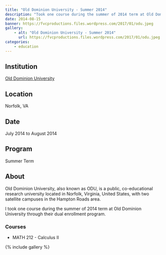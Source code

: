 ```yaml
---
title: "Old Dominion University - Summer 2014"
description: "Took one course during the summer of 2014 term at Old Dominion University tthrough their dual enrollment program."
date: 2014-08-15
banner: https://fvcproductions.files.wordpress.com/2017/01/odu.jpeg
gallery:
    - alt: "Old Dominion University - Summer 2014"
      url: https://fvcproductions.files.wordpress.com/2017/01/odu.jpeg
categories:
    - education
---
```


## Institution

<a title="Old Dominion University" href="https://odu.edu" target="_blank" rel="noopener">Old Dominion University</a>

## Location

Norfolk, VA

## Date

July 2014 to August 2014

## Program

Summer Term

## About

Old Dominion University, also known as ODU, is a public, co-educational research university located in Norfolk, Virginia, United States, with two satellite campuses in the Hampton Roads area.

I took one course during the summer of 2014 term at Old Dominion University through their dual enrollment program.

### Courses

* MATH 212 - Calculus II

{% include gallery %}
